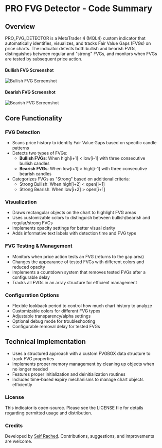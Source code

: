 # PRO FVG Detector - Code Summary

## Overview
PRO_FVG_DETECTOR is a MetaTrader 4 (MQL4) custom indicator that automatically identifies, visualizes, and tracks Fair Value Gaps (FVGs) on price charts. The indicator detects both bullish and bearish FVGs, distinguishes between regular and "strong" FVGs, and monitors when FVGs are tested by subsequent price action.

#### Bullish FVG Screenshot

![Bullish FVG Screenshot](https://github.com/user-attachments/assets/be4c6231-39a2-4e2c-b472-659f033063f8)

#### Bearish FVG Screenshot

![Bearish FVG Screenshot](https://github.com/user-attachments/assets/5ddef9ff-376a-4ee0-9758-de26e99fa0c2)

## Core Functionality

### FVG Detection
- Scans price history to identify Fair Value Gaps based on specific candle patterns
- Detects two types of FVGs:
  - **Bullish FVGs**: When high[i+1] < low[i-1] with three consecutive bullish candles
  - **Bearish FVGs**: When low[i+1] > high[i-1] with three consecutive bearish candles
- Categorizes FVGs as "Strong" based on additional criteria:
  - Strong Bullish: When high[i+2] < open[i+1]
  - Strong Bearish: When low[i+2] > open[i+1]

### Visualization
- Draws rectangular objects on the chart to highlight FVG areas
- Uses customizable colors to distinguish between bullish/bearish and regular/strong FVGs
- Implements opacity settings for better visual clarity
- Adds informative text labels with detection time and FVG type

### FVG Testing & Management
- Monitors when price action tests an FVG (returns to the gap area)
- Changes the appearance of tested FVGs with different colors and reduced opacity
- Implements a countdown system that removes tested FVGs after a configurable delay
- Tracks all FVGs in an array structure for efficient management

### Configuration Options
- Flexible lookback period to control how much chart history to analyze
- Customizable colors for different FVG types
- Adjustable transparency/alpha settings
- Optional debug mode for troubleshooting
- Configurable removal delay for tested FVGs

## Technical Implementation
- Uses a structured approach with a custom FVGBOX data structure to track FVG properties
- Implements proper memory management by cleaning up objects when no longer needed
- Features proper initialization and deinitialization routines
- Includes time-based expiry mechanisms to manage chart objects efficiently

### License
This indicator is open-source. Please see the LICENSE file for details regarding permitted usage and distribution.

### Credits
Developed by [Seif Rached](https://github.com/seifrached). Contributions, suggestions, and improvements are welcome.
